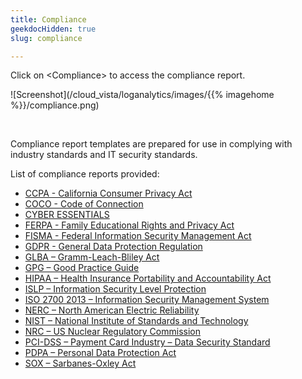 ```yaml
---
title: Compliance
geekdocHidden: true
slug: compliance

---
```


Click on \<Compliance> to access the compliance report.

![Screenshot](/cloud_vista/loganalytics/images/{{% imagehome %}}/compliance.png)

&nbsp;

Compliance report templates are prepared for use in complying with industry standards and IT security standards. 


List of compliance reports provided:

* <a href="/cloud_vista/loganalytics/reports/compliance/ccpa">CCPA - California Consumer Privacy Act</a>
* <a href="/cloud_vista/loganalytics/reports/compliance/coco">COCO - Code of Connection</a>
* <a href="/cloud_vista/loganalytics/reports/compliance/cyberessentials">CYBER ESSENTIALS</a>
* <a href="/cloud_vista/loganalytics/reports/compliance/ferpa">FERPA - Family Educational Rights and Privacy Act</a>
* <a href="/cloud_vista/loganalytics/reports/compliance/fisma">FISMA - Federal Information Security Management Act</a>
* <a href="/cloud_vista/loganalytics/reports/compliance/gdpr">GDPR - General Data Protection Regulation</a>
* <a href="/cloud_vista/loganalytics/reports/compliance/glba">GLBA – Gramm-Leach-Bliley Act</a>
* <a href="/cloud_vista/loganalytics/reports/compliance/gpg">GPG – Good Practice Guide</a>
* <a href="/cloud_vista/loganalytics/reports/compliance/hipaa">HIPAA – Health Insurance Portability and Accountability Act</a>
* <a href="/cloud_vista/loganalytics/reports/compliance/islp">ISLP – Information Security Level Protection</a>
* <a href="/cloud_vista/loganalytics/reports/compliance/iso27002013">ISO 2700 2013 – Information Security Management System</a>
* <a href="/cloud_vista/loganalytics/reports/compliance/nerc">NERC – North American Electric Reliability</a>
* <a href="/cloud_vista/loganalytics/reports/compliance/nist">NIST – National Institute of Standards and Technology</a>
* <a href="/cloud_vista/loganalytics/reports/compliance/nrc">NRC – US Nuclear Regulatory Commission</a>
* <a href="/cloud_vista/loganalytics/reports/compliance/pcidss">PCI-DSS – Payment Card Industry – Data Security Standard</a>
* <a href="/cloud_vista/loganalytics/reports/compliance/pdpa">PDPA – Personal Data Protection Act</a>
* <a href="/cloud_vista/loganalytics/reports/compliance/sox">SOX – Sarbanes-Oxley Act</a>

